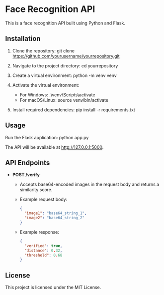 # Face Recognition API

This is a face recognition API built using Python and Flask.

## Installation

1. Clone the repository:
   git clone https://github.com/yourusername/yourrepository.git

2. Navigate to the project directory:
   cd yourrepository

3. Create a virtual environment:
   python -m venv venv

4. Activate the virtual environment:
   - For Windows:
     .\venv\Scripts\activate
   - For macOS/Linux:
     source venv/bin/activate

5. Install required dependencies:
   pip install -r requirements.txt

## Usage

Run the Flask application:
   python app.py

The API will be available at http://127.0.0.1:5000.

## API Endpoints

- **POST /verify**
   - Accepts base64-encoded images in the request body and returns a similarity score.
   - Example request body:
     ```json
     {
       "image1": "base64_string_1",
       "image2": "base64_string_2"
     }
     ```

   - Example response:
     ```json
     {
       "verified": true,
       "distance": 0.32,
       "threshold": 0.68
     }
     ```

## License

This project is licensed under the MIT License.

